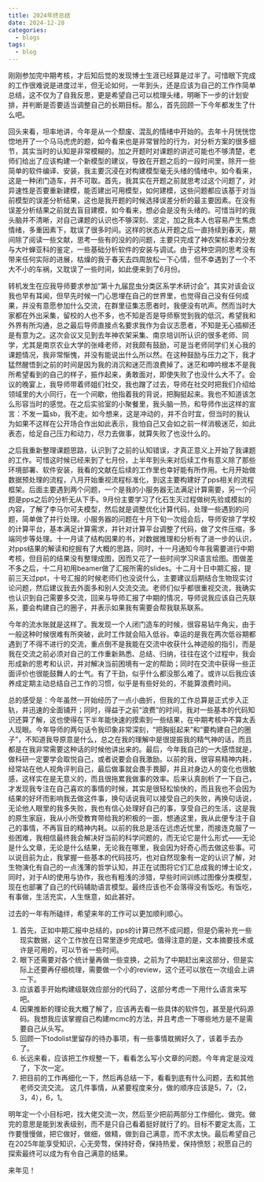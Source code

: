 ```yaml
---
title: 2024年终总结
date: 2024-12-28
categories:
  - blogs
tags:
  - blog
---
```

刚刚参加完中期考核，才后知后觉的发现博士生涯已经算是过半了。可惜眼下完成的工作很难说是进度过半，但无论如何，一年到头，还是应该为自己的工作作简单总结，这不仅为了自我反思，更是希望自己可以梳理头绪，明晰下一步的计划安排，并判断是否要适当调整自己的长期目标。那么，首先回顾一下今年都发生了什么吧。

回头来看，坦率地讲，今年是从一个颓废、混乱的情绪中开始的。去年十月恍恍惚惚地开了一个马马虎虎的题，如今看来也是非常冒险的行为，对分析方案的很多细节，其实当时的认知是非常模糊的。加之开题时对课题的讲述可能也不够清楚，老师们给出了应该构建一个新模型的建议，导致在开题之后的一段时间里，除开一些简单的软件编译、安装，我主要沉浸在对构建模型毫无头绪的情绪中。如今看来，这是一种闭门造车，并不可取。首先，我其实在开题之前就思考过这个问题了，对异速性是否要重新建模，能否建出可用模型，如何建模，这些问题都应该基于对当前模型的误差分析结果，这也是我开题的时候选择误差分析的最主要因素。在没有误差分析结果之前就去盲目建模，如今看来，想必会是没有头绪的。可惜当时的我头脑并不清晰，对自己课题的认识也不够深刻、坚定，加之我本人也容易产生焦虑情绪，多重因素下，耽误了很多时间。这样的状态从开题之后一直持续到春天，期间除了阅读一些文献，思考一些有的没的的问题，主要只完成了神农架标本的分发与大叶蝉亚科的鉴定，一些基础分析软件的安装与调试。由于这种空洞的思考没有带来任何实际的进展，枯燥的我于春天去四周放松一下心情，但不幸遇到了一个不大不小的车祸，又耽误了一些时间，如此便来到了6月份。

转机发生在应我导师要求参加“第十九届昆虫分类区系学术研讨会”。其实对该会议我也早有耳闻，但早先时候一门心思埋在自己的世界里，也觉得自己没有任何成果，并没有意愿参加什么交流，在群里征集志愿者时，我便没有吭声。然而当时大家都在外出采集，留校的人也不多，也不知是否是导师察觉到我的低沉，希望我和外界有所沟通，总之最后导师直接点名要求我作为会议志愿者，不知是无心插柳还是有意为之。这次会议又见到去年神农架采集、南京培训所认识的很多老师、同学，尤其是南京农业大学的张峰老师，对我颇有鼓励，可是当老师同学们关心我的课题情况，我非常惭愧，并没有能说出什么所以然。在这种鼓励与压力之下，我才猛然醒悟到之前的时间是因为我的消沉和迷茫而浪费掉了。迷茫和呻吟根本不是我所希望看到的自己的样子，振作起来，勇敢面对，即使失败了也没什么大不了。会议的晚宴上，我导师带着师姐们社交，我也蹭了过去，导师在社交时把我们介绍给领域里的大小同行，在一个间歇，他指着我的背说，把胸挺起来。我也不知道该怎么形容当时的感觉。在之后实验室的小聚餐里，我头脑一热，和导师作出这样的宣言：不发一篇sb，我不走。如今想来，这是冲动的，并不合时宜，但当时的我认为如果不这样在公开场合作出如此表示，我怕自己又会如之前一样消极迷茫，如此表态，给足自己压力和动力，尽力去做事，就算失败了也没什么的。

之后我重新整理课题思路，认识到了之前的认知错误，才真正意义上开始了我课题的工作。可惜这时候已经来到了七月份，上半年到头来对后续工作有意义除了那些环境部署、软件安装，我看的文献在后续的工作里也幸好能有所作用。七月开始做数据预处理的流程，八月开始重视流程标准化，到这主要构建好了pps相关的流程框架。后面主要遇到两个问题，一个是我的小服务器无法满足计算需要，另一个问题是pps之后的分析无从下手。9月份主要学习了化石生灭过程做树先验或模拟的内容，了解了李马尔可夫模型，然后就是调整优化计算代码，处理一些遇到的问题，简单做了并行处理。小服务器的问题在十月下旬一次组会后，导师安排了学校的计算平台，基本满足计算需求，并针对计算平台调整了代码，做了文件压缩，多端同步等处理。十一月读了结构因果的书，对数据推理和分析有了进一步的认识，对pps结果的解读和挖掘有了大概的思路，同时，十一月通知今年我需要进行中期考核，但目前的结果没有整理成图，因而又花了一些时间学习R语言绘图。图做差不多之后，十二月初用beamer做了汇报所需的slides。十二月十日中期汇报，提前三天过ppt，十号汇报的时候老师们也没说什么，主要建议后期结合生物现实讨论问题，然后建议我去外面多和别人交流交流。老师们似乎都很重视交流，我确实也认识到自己需要多交流，回来与导师汇报了中期的情况，导师说我应该自己先联系，要会构建自己的圈子，并表示如果我有需要会帮我联系联系。

今年的流水账就是这样了。我发现一个人闭门造车的时候，很容易钻牛角尖，由于一般这种时候很难有所突破，此时工作就会陷入低谷。幸运的是我在两次低谷期都遇到了不得不进行的交流，重点倒不是我能在交流中收获什么神迹般的指引，而是我在交流之前必须对自己的工作重新熟悉、总结、归纳，往往在这个过程中，我会形成新的思考和认识，并对解决当前困境有一定的帮助；同时在交流中获得一些正面评价也很能鼓舞人的士气。有了干劲，似乎什么都没那么难了。或许以后我应该养成定期主动总结自己工作的习惯，似乎是有些好处的，不能算浪费时间。

总的感受是：今年虽然一开始经历了一点小曲折，但我的工作总算是正式步入正轨，并迅速的全面铺开；同时，得益于之前“浪费”的时间，我对一些基本的代码知识还算了解，这也使得在下半年能快速的摸索到一些结果，在中期考核中不算太丢人现眼。今年导师的两句话令我印象非常深刻，“把胸挺起来”和“要构建自己的圈子”，不知道我导原意是什么，总之在我的理解中是很提振我的精气神的话，而且都是在我非常需要这种话的时候他讲出来的。最后，今年我自己的一大感悟就是，做科研一定要学会取悦自己，或者说要会自我激励。以前的我，很容易精神内耗，经常站在他人视角评判自己，最后做事就会畏手畏脚，并且对身边人的变化也很敏感，这样实在是无意义的，而且很拖累我做事的效率。后来认真剖析了一下自己，才发现我专注在自己喜欢的事情的时候，其实是很轻松愉快的，而且我也不会因为结果的好坏而影响我去做这件事，换句话说我可以接受自己的失败，再换句话说，无论他人眼里的我多失败，我也有信心处理好自己的事，享受自己的生活，这是我的原生家庭，我从小所受教育带给我的积极的一面，想通这里，我从此便专注于自己的事情，不再盲目的精神内耗。以前的我总是活在远虑近忧里，而接连克服了一些困难，我相信最终我会解决好当前的科学问题的，而无论它是什么形式——无论是什么文章，无论是什么结果，无论我在哪里，我会因为好奇心而去做这些事。可以说目前为止，我掌握一些基本的代码技巧，也对自然现象有一定的认识了解，对生物演化有自己的一点浅薄的哲学认知，并正在试图将它们汇总成我的博士论文，同时，对于AI的使用与协作，我也有粗浅的涉猎，早些时间训练过图像分类模型，现在也部署了自己的代码辅助语言模型。最终应该也不会落得没有饭吃。有饭吃，有事做，生活充实，人生惬意，如此甚好。

过去的一年有所磕绊，希望来年的工作可以更加顺利顺心。
1. 首先，正如中期汇报中总结的，pps的计算已然不成问题，但是仍需补充一些现实数据，这个工作放在日常里逐步完成吧。值得注意的是，文本摘要技术或许是可用的，可以节省一些时间。
2. 眼下还需要对各个统计量再做一些变换，之前为了中期赶出来这部分，但是实际上还要再仔细梳理，需要做一个小的review，这个还可以放在一次组会上讲一下。
3. 应该着手开始构建级联效应部分的代码了，这部分考虑一下用什么语言来写吧。
4. 因果推断的理论我大概了解了，应该再去看一些具体的软件包，甚至是代码源码。我想我应该掌握自己构建mcmc的方法，并且考虑一下哪些地方是不是需要自己从头写。
5. 回顾一下todolist里留存的待办事项，有一些事情耽搁好久了，该着手去办了。
6. 长远来看，应该把工作规整一下，看看怎么写小文章的问题。今年肯定是没戏了，下次一定。
7. 把目前的工作再细化一下，然后再总结一下，看看到底有什么问题，去和其他老师交流交流。
这几件事情，从紧要程度来分，做的顺序应该是5，7，（2，3，4），6，1。

明年定一个小目标吧，找大佬交流一次，然后至少把前两部分工作细化、做完。做完的意思是能到发表级别，而不是只自己看着挺好就行了的。目标不要定太高，工作要慢慢做，把它做好，做细，做精，做到自己满意，而不求太快。最后希望自己在2025年能享受知识，心无旁骛，保持好奇，保持热爱，保持愤怒；祝愿自己的探索最终可以成为有令自己满意的结果。

来年见！

